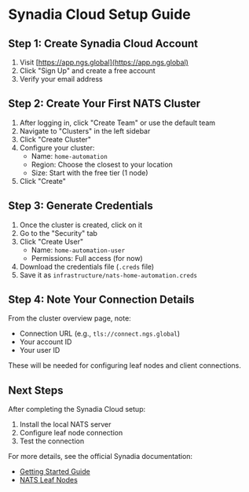 # Synadia Cloud Setup Guide

## Step 1: Create Synadia Cloud Account

1. Visit [https://app.ngs.global](https://app.ngs.global)
2. Click "Sign Up" and create a free account
3. Verify your email address

## Step 2: Create Your First NATS Cluster

1. After logging in, click "Create Team" or use the default team
2. Navigate to "Clusters" in the left sidebar
3. Click "Create Cluster"
4. Configure your cluster:
   - Name: `home-automation`
   - Region: Choose the closest to your location
   - Size: Start with the free tier (1 node)
5. Click "Create"

## Step 3: Generate Credentials

1. Once the cluster is created, click on it
2. Go to the "Security" tab
3. Click "Create User"
   - Name: `home-automation-user`
   - Permissions: Full access (for now)
4. Download the credentials file (`.creds` file)
5. Save it as `infrastructure/nats-home-automation.creds`

## Step 4: Note Your Connection Details

From the cluster overview page, note:
- Connection URL (e.g., `tls://connect.ngs.global`)
- Your account ID
- Your user ID

These will be needed for configuring leaf nodes and client connections.

## Next Steps

After completing the Synadia Cloud setup:
1. Install the local NATS server
2. Configure leaf node connection
3. Test the connection

For more details, see the official Synadia documentation:
- [Getting Started Guide](https://docs.synadia.com/cloud/getting-started)
- [NATS Leaf Nodes](https://docs.nats.io/running-a-nats-service/configuration/leafnodes)